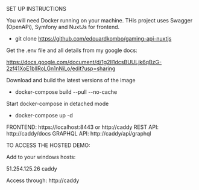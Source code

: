 SET UP INSTRUCTIONS

You will need Docker running on your machine.
THis project uses Swagger (OpenAPi), Symfony and NuxtJs for frontend.

- git clone https://github.com/edouardkombo/gaming-api-nuxtjs

Get the .env file and all details from my google docs:

https://docs.google.com/document/d/1g2Il1dcsBUULjk6qBzG-2zf41XoE1blIRoLGn1nNiLo/edit?usp=sharing

Download and build the latest versions of the image
- docker-compose build --pull --no-cache

Start docker-compose in detached mode
- docker-compose up -d 

FRONTEND: https://localhost:8443 or http://caddy
REST API: http://caddy/docs
GRAPHQL API: http://caddy/api/graphql

TO ACCESS THE HOSTED DEMO:

Add to your windows hosts: 

51.254.125.26 caddy

Access through: http://caddy


